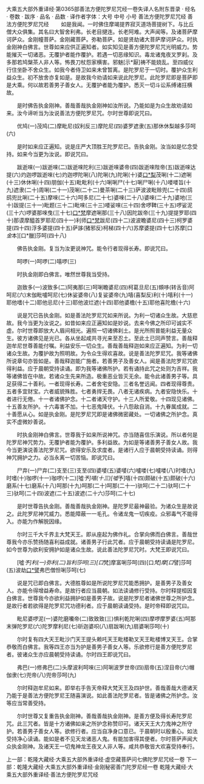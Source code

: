 大乘五大部外重译经·第0365部善法方便陀罗尼咒经一卷失译人名附东晋录
· 经名 · 卷数 · 跋序
· 品名 · 品数 · 译作者字体：大号 中号 小号
善法方便陀罗尼咒经
善法方便陀罗尼咒经
　　如是我闻。一时佛住摩竭提界寂灭道场菩提树下。与比丘僧大众俱集。其名曰大智舍利弗。长老目揵连。长老阿难。大声闻等。及诸菩萨摩诃萨众。金刚幢菩萨。金刚藏菩萨。弥勒菩萨。如是贤劫诸大菩萨摩诃萨众。时执金刚神白佛言。世尊如来应供正遍知者。如实知见是善方便陀罗尼咒光明威力。势能摧灭一切诸恶。无覆护者能作覆护。若遇一切恶缘知识。毒龙诸鬼夜叉罗刹。及多那若鸠槃茶人非人等。怖畏刀杖怨家横害。邪魅[示*厭]祷不能娆乱。至四威仪行住坐卧不舍众生。如我今者侍卫如来未曾暂离。是陀罗尼于一切时。覆护众生利益众生。初不放舍亦复如是。是故我今劝请如来说此陀罗尼。此陀罗尼即是菩萨即是大乘。何以故若善男子善女人。无覆护者能为覆护。悉灭一切斗讼系缚诸抂横故。

　　是时佛告执金刚神。善哉善哉执金刚神如汝所说。乃能如是为众生故劝请如来。汝今谛听当为汝说善法方便陀罗尼咒。尔时世尊即说咒曰。

　　优鸠(一)茂鸠(二)摩毗尼(奴利反三)摩陀尼(四)婆罗遮隶(五)那休休梨越多莎呵(六)

　　是时如来应正遍知。说是庄严大顶胜王陀罗尼已。告执金刚。汝当如是忆念受持。如来今当更为汝说。即说咒曰。

　　跋逝唻(一)跋逝唻(二)跋逝唻陀利(三)跋逝唻婆帝(四)跋逝唻陛帝(五)跋逝唻达提(六)灼迦啰跋逝唻(七)灼迦啰陀唎(八)陀唎(九)陀唎(十)婆[口*梨](十一)茂唎(十二)遮唎(十三)休休唎(十四)朋伽(十五)毗毗利(十六)唎唎尸(十七)唎尸唎(十八)喽喽旨(十九)遮隶(二十)周唎(二十一)茂唎(二十二)曼茶唎(二十三)萨波波毗赊兜(二十四)鸱鸱兜比唎(二十五)摩唻(二十六)呵多尼(二十七)婆唻(二十八)婆唻(二十九)婆地(三十)跋提(三十一)毗题(三十二)毗唻(三十三)喽娑唻(三十四)舍啰鞞(三十五)啰娑泥(三十六)啰婆那唻曳(三十七)[口*梵](父蓝反)摩遮唎那(三十八)因陀跋帝(三十九)提提罗耶(四十)那谟摩醯首罗耶尼(四十一)利师[口*梵](父蓝反)跋尼(四十二)波波瞻婆尼(四十三)柯罗婆提(四十四)浮多婆提(四十五)萨誃(猪邪反)柯梯(四十六)苏摩婆提(四十七)苏摩[口*金*本][口*臘]莎呵(四十八)

　　佛告执金刚。复当为汝更说神咒。能令行者现得长寿。即说咒曰。

　　呵啰(一)呵啰(二)嘻啰(三)

　　时执金刚即白佛言。唯然世尊我当受持。

　　迦致多(一)波致多(二)阿夷那(三)呵唎瞻婆尼(四)柯葛旦尼(五)頞哆(转舌音)阿呵尼(六)末伽毗嚧呵尼(七)休娑婆帝(八)复娑婆帝(九)嘻(喜梨反)利(十)嘻利(十一)耶他嗜(十二)耶他忌尼(十三)耶他波烂遮(十四)耶他婆檐(十五)耶他喜陀檐(十六)

　　说是咒已告执金刚。如是善法陀罗尼咒如来所说。为利一切诸众生故。大慈悲故。我今当更为汝说之。如昔如来应正遍知如是妙说。去来今佛之所印可诚实不虚。尔时世尊即放大人眉间相光。遍照一切诸佛刹土。是光所照普能利益无量众生。彼方诸佛见是光已。各从坐起咸共寻光来至忍土。至此土已同声赞言。善哉释迦牟尼世尊善能付嘱。利益安乐一切众生。善哉善哉释迦如来应正遍知。为利一切诸众生故。为覆护故为照明故。为令众生得欢喜故。说是善法陀罗尼咒。我等诸佛所说章句亦皆如是。善哉释迦能广施者。若善男子及善女人。闻是善法陀罗尼咒欲得利益。应于晨朝受持读诵。即为我等诸佛所护。若有诵持此咒之处则为吉祥。我等诸佛皆在中故。若诸众生先来所造。极重恶业皆灭无余。能令此诸善男子等。具足获得二十善利。一者现得长寿。二者舍宅安隐。三者名誉远闻。四者现得尊贵。五者多宜财宝。六者威貌殊胜。七者勇捍无畏。八者无诸疾病。九者安隐快乐。十者进行无倦。十一者诸佛护念。十二者诸天守护。十三人所爱敬。十四现见诸佛。十五善友所护。十六毒害不加。十七恶鬼降伏。十八怨敌自消。十九眷属成就。二十善愿从心。如是执金刚。是陀罗尼咒即是诸佛微密藏处。一切诸佛之所护念。真实不虚微妙善说。

　　时执金刚神白佛言。世尊我于如来所说神咒。亦当随喜信乐演说。所以者何是陀罗尼神咒势力。无覆护者能为覆护。多利益故。为如是等诸善男子善女人故。我今当更演说善法陀罗尼咒。欲得安乐及求度者。是诸行人应于晨朝受持读诵。则得神咒拥护之力。必当永离一切苦恼。即说咒曰。

　　尸弃(一)尸弃(二)支至(三)支至(四)婆嘙(五)婆嘙(六)嚧喽(七)嚧喽(八)时嗜(九)时嗜(十)咖啰(十一)咖啰(十二)[噓*予]嘻(十三)[噓*予]嘻(十四)颇破(十五)颇破(十六)磨系(十七)磨系(十八)呵那(十九)呵那(二十)呵那(二十一)驮呵(二十二)驮呵(二十三)驮呵(二十四)波遮(二十五)波遮(二十六)莎呵(二十七)

　　是时世尊告执金刚。善哉善哉执金刚神。是陀罗尼最神最验。为诸众生是故说之。此陀罗尼神咒威力。悉能障蔽一一毛孔。令诸龙鬼一切疾疫。众邪毒气不能得入。亦能为作解脱因缘。

　　尔时三千大千界主大梵天王。即从座起为佛作礼。合掌向佛而白佛言。善哉世尊我今亦乐赞扬随喜利益成就。诸善男子行此咒者。应于晨朝受持读诵是陀罗尼。如今世尊为欲利安拥护如是诸众生故。说此善法陀罗尼咒时。大梵王即说咒曰。

　　[噓*予]利(一)弥利(二)旨利莎呵(三)[口*梵]摩富唎莎呵(四)[口*梵]摩[口*譬]莎呵(五)波劫[口*譬](六)弗巴僧怛唎莎呵(七)

　　说是咒已即白佛言。大德胜尊如是所说陀罗尼咒能悉拥护。是善男子及善女人。亦能令得增益寿命。是故行者应当晨朝。如法读诵修行受持。尔时释提桓因复白佛言。世尊我今亦欲利益拥护如是善男子故。说是陀罗尼者诸佛世尊之所护念。是故行者若欲得是陀罗尼咒功德利者。应于晨朝读诵受持。是时帝释即说咒曰。

　　毗尼婆啰泥(一)婆陀磨囒帝(二)致致致(三)惧利乾陀唎(四)摩啰摩罗婆(五)呵那末弹陀罗尼(六)陀罗摩利尼(七)斫迦婆呮(八)扇跋唎(九)扇婆唎莎呵(十)

　　尔时复有四大天王毗沙门天王提头赖吒天王毗楼勒叉天王毗楼博叉天王。合掌恭敬而白佛言。我等四王亦当为护是善男子善女人等。乐欲修行是善方便陀罗尼者。彼诸众生亦应晨朝受持读诵。尔时四王即说咒曰。

　　弗巴(一)修弗巴(二)头摩波利呵唻(三)阿唎波罗世帝(四)扇帝(五)涅目帝(六)帽伽隶(七)兜帝(八)兜帝莎呵(九)

　　尔时释迦牟尼如来。即举右手告天帝释大梵天王及四护世。善哉善哉大德诸天乃能于是善法方便陀罗尼王随喜演说。如此善法陀罗尼者。皆是诸佛之所护念。汝等应当常善受持。

　　尔时世尊又复重告执金刚神。善哉善哉执金刚神。是善方便及得长寿陀罗尼咒。此三咒者。皆是十方诸佛如来之所护念称赞印可。诸天天王大力鬼神之所守护。若善男子善女人等。欲修行者。应当自净身口意已。于晨朝时以殷重心。如法受持净心读诵。能如是者不见天龙诸恶人鬼。有能加害得其便者。尔时菩萨声闻大众执金刚神。及诸天王一切鬼神龙王夜叉人非人等。咸共恭敬皆大欢喜受持奉行。

上一部：乾隆大藏经·大乘五大部外重译经·虚空藏菩萨问七佛陀罗尼咒经一卷
下一部：乾隆大藏经·大乘五大部外重译经·金刚秘密善门陀罗尼经一卷
乾隆大藏经·大乘五大部外重译经·善法方便陀罗尼咒经